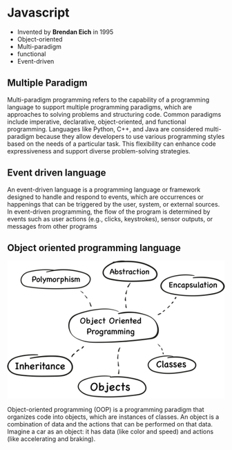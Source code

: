 # Javascript
- Invented by **Brendan Eich** in 1995
- Object-oriented
- Multi-paradigm
- functional
- Event-driven

## Multiple Paradigm
Multi-paradigm programming refers to the capability of a programming language to support multiple programming paradigms, which are approaches to solving problems and structuring code. Common paradigms include imperative, declarative, object-oriented, and functional programming. Languages like Python, C++, and Java are considered multi-paradigm because they allow developers to use various programming styles based on the needs of a particular task. This flexibility can enhance code expressiveness and support diverse problem-solving strategies.

## Event driven language

An event-driven language is a programming language or framework designed to handle and respond to events, which are occurrences or happenings that can be triggered by the user, system, or external sources. In event-driven programming, the flow of the program is determined by events such as user actions (e.g., clicks, keystrokes), sensor outputs, or messages from other programs

## Object oriented programming language 

<img src="object-oriented-programming-languages.png">

Object-oriented programming (OOP) is a programming paradigm that organizes code into objects, which are instances of classes.
An object is a combination of data and the actions that can be performed on that data. Imagine a car as an object: it has data (like color and speed) and actions (like accelerating and braking). 
